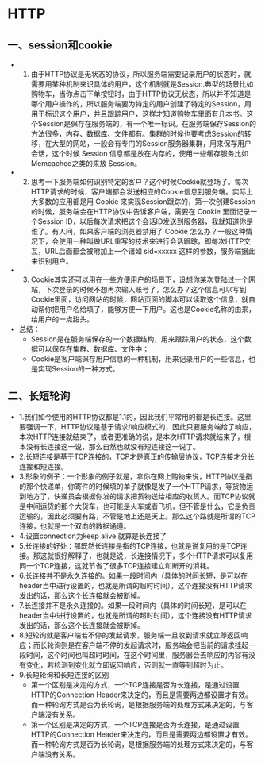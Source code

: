 # HTTP
## 一、session和cookie
* 1. 由于HTTP协议是无状态的协议，所以服务端需要记录用户的状态时，就需要用某种机制来识具体的用户，这个机制就是Session.典型的场景比如购物车，当你点击下单按钮时，由于HTTP协议无状态，所以并不知道是哪个用户操作的，所以服务端要为特定的用户创建了特定的Session，用用于标识这个用户，并且跟踪用户，这样才知道购物车里面有几本书。这个Session是保存在服务端的，有一个唯一标识。在服务端保存Session的方法很多，内存、数据库、文件都有。集群的时候也要考虑Session的转移，在大型的网站，一般会有专门的Session服务器集群，用来保存用户会话，这个时候 Session 信息都是放在内存的，使用一些缓存服务比如Memcached之类的来放 Session。
* 2. 思考一下服务端如何识别特定的客户？这个时候Cookie就登场了。每次HTTP请求的时候，客户端都会发送相应的Cookie信息到服务端。实际上大多数的应用都是用 Cookie 来实现Session跟踪的，第一次创建Session的时候，服务端会在HTTP协议中告诉客户端，需要在 Cookie 里面记录一个Session ID，以后每次请求把这个会话ID发送到服务器，我就知道你是谁了。有人问，如果客户端的浏览器禁用了 Cookie 怎么办？一般这种情况下，会使用一种叫做URL重写的技术来进行会话跟踪，即每次HTTP交互，URL后面都会被附加上一个诸如 sid=xxxxx 这样的参数，服务端据此来识别用户。
* 3. Cookie其实还可以用在一些方便用户的场景下，设想你某次登陆过一个网站，下次登录的时候不想再次输入账号了，怎么办？这个信息可以写到Cookie里面，访问网站的时候，网站页面的脚本可以读取这个信息，就自动帮你把用户名给填了，能够方便一下用户。这也是Cookie名称的由来，给用户的一点甜头。
* 总结：
    * Session是在服务端保存的一个数据结构，用来跟踪用户的状态，这个数据可以保存在集群、数据库、文件中；
    * Cookie是客户端保存用户信息的一种机制，用来记录用户的一些信息，也是实现Session的一种方式。

## 二、长短轮询
* 1.我们如今使用的HTTP协议都是1.1的，因此我们平常用的都是长连接。这里要强调一下，HTTP协议是基于请求/响应模式的，因此只要服务端给了响应，本次HTTP连接就结束了，或者更准确的说，是本次HTTP请求就结束了，根本没有长连接这一说，那么自然也就没有短连接这一说了。
* 2.长短连接是基于TCP连接的，TCP才是真正的传输层协议，TCP连接才分长连接和短连接。
* 3.形象的例子：一个形象的例子就是，拿你在网上购物来说，HTTP协议是指的那个快递单，你寄件的时候填的单子就像是发了一个HTTP请求，等货物运到地方了，快递员会根据你发的请求把货物送给相应的收货人。而TCP协议就是中间运货的那个大货车，也可能是火车或者飞机，但不管是什么，它是负责运输的，因此必须要有路，不管是地上还是天上。那么这个路就是所谓的TCP连接，也就是一个双向的数据通道。
* 4.设置connection为keep alive 就算是长连接了
* 5.长连接的好处：那既然长连接是指的TCP连接，也就是说复用的是TCP连接。那这就很好解释了，也就是说，长连接情况下，多个HTTP请求可以复用同一个TCP连接，这就节省了很多TCP连接建立和断开的消耗。
* 6.长连接并不是永久连接的。如果一段时间内（具体的时间长短，是可以在header当中进行设置的，也就是所谓的超时时间），这个连接没有HTTP请求发出的话，那么这个长连接就会被断掉。
* 7.长连接并不是永久连接的。如果一段时间内（具体的时间长短，是可以在header当中进行设置的，也就是所谓的超时时间），这个连接没有HTTP请求发出的话，那么这个长连接就会被断掉。
* 8.短轮询就是客户端若不停的发起请求，服务端一旦收到请求就立即返回响应；而长轮询则是在客户端不停的发起请求时，服务端会把当前的请求挂起一段时间，这个时间也叫超时时间，在这个时间里，服务器会去响应的内容有没有变化，若检测到变化就立即返回响应，否则就一直等到超时为止。
* 9.长短轮询和长短连接的区别
    * 第一个区别是决定的方式，一个TCP连接是否为长连接，是通过设置HTTP的Connection Header来决定的，而且是需要两边都设置才有效。而一种轮询方式是否为长轮询，是根据服务端的处理方式来决定的，与客户端没有关系。
    * 第一个区别是决定的方式，一个TCP连接是否为长连接，是通过设置HTTP的Connection Header来决定的，而且是需要两边都设置才有效。而一种轮询方式是否为长轮询，是根据服务端的处理方式来决定的，与客户端没有关系。
